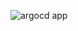 
![argocd app](https://github.com/neshchadym/AsciiArtify/assets/70287671/51da961b-d23e-4d5b-aee8-6f6693ba59bb)
